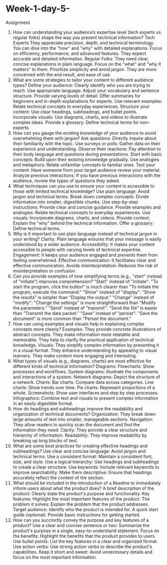 # Week-1-day-5-
Assignment
1. How can understanding your audience’s expertise level (tech experts vs. regular folks) shape the way you present technical information?
   Tech Experts
        They appreciate precision, depth, and technical terminology.
        You can dive into the "how" and "why" with detailed explanations.
        Focus on efficiency, performance, and advanced features.
        They expect accurate and detailed information.
    Regular Folks:
        They need clear, concise explanations in plain language.
        Focus on the "what" and "why it matters" to them.
        Prioritize simplicity and avoid jargon.
        They are more concerned with the end result, and ease of use.
2. What are some strategies to tailor your content to different audience types?
        Define your audience: Clearly identify who you are trying to reach.
        Use appropriate language: Adjust your vocabulary and sentence structure.
        Provide varying levels of detail: Offer summaries for beginners and in-depth explanations for experts.
        Use relevant examples: Relate technical concepts to everyday experiences.
        Structure your content: Use clear headings, subheadings, and bullet points.
        Incorporate visuals: Use diagrams, charts, and videos to illustrate complex ideas.
        Provide a glossary: Define technical terms for non-experts.
3. How can you gauge the existing knowledge of your audience to avoid overwhelming them with jargon?
        Ask questions: Directly inquire about their familiarity with the topic.
        Use surveys or polls: Gather data on their experience and understanding.
        Observe their reactions: Pay attention to their body language and questions during presentations.
        Start with basic concepts: Build upon their existing knowledge gradually.
        Use analogies and metaphors: Relate unfamiliar concepts to familiar ones.
        Test your content: Have someone from your target audience review your material.
        Analyze previous interactions: If you have previous interactions with the audience, review the types of questions they asked.
4. What techniques can you use to ensure your content is accessible to those with limited technical knowledge?
        Use plain language: Avoid jargon and technical terms.
        Break down complex concepts: Divide information into smaller, digestible chunks.
        Use step-by-step instructions: Provide clear and concise guidance.
        Provide examples and analogies: Relate technical concepts to everyday experiences.
        Use visuals: Incorporate diagrams, charts, and videos.
        Provide context: Explain the "why" behind the technical information.
        Offer a glossary: Define technical terms.
5. Why is it important to use plain language instead of technical jargon in your writing?
        Clarity: Plain language ensures that your message is easily understood by a wider audience.
        Accessibility: It makes your content accessible to people with varying levels of technical expertise.
        Engagement: It keeps your audience engaged and prevents them from feeling overwhelmed.
        Effective communication: It facilitates clear and effective communication.
        Avoids misinterpretation: Reduces the risk of misinterpretation or confusion.
6. Can you provide examples of how simplifying terms (e.g., "start" instead of "initiate") improves comprehension?
      "Start" instead of "initiate": "To start the program, click the button" is much clearer than "To initiate the program, execute the command."
      "Show" instead of "display": "Show the results" is simpler than "Display the output."
      "Change" instead of "modify": "Change the settings" is more straightforward than "Modify the parameters."
      "Send" instead of "transmit": "Send the file" is easier than "Transmit the data packet."
      "Save" instead of "persist": "Save the document" is more common than "Persist the document."
7. How can using examples and visuals help in explaining complex concepts more clearly?
    Examples:
      They provide concrete illustrations of abstract concepts.
      They make information more relatable and memorable.
      They help to clarify the practical application of technical knowledge.
    Visuals:
      They simplify complex information by presenting it in a visual format.
      They enhance understanding by appealing to visual learners.
      They make content more engaging and interesting.
8. What types of visuals (e.g., diagrams, charts) are most effective for different kinds of technical information?
    Diagrams:
      Flowcharts: Show processes and workflows.
      System diagrams: Illustrate the components and interactions of a system.
      Network diagrams: Depict the structure of a network.
    Charts:
      Bar charts: Compare data across categories.
      Line charts: Show trends over time.
      Pie charts: Represent proportions of a whole.
    Screenshots:
      Show user interfaces and step by step processes.
    Infographics:
      Combine text and visuals to present complex information in an easily digestible format.
9. How do headings and subheadings improve the readability and organization of technical documents?
      Organization: They break down large amounts of text into smaller, manageable sections.
      Navigation: They allow readers to quickly scan the document and find the information they need.
      Clarity: They provide a clear structure and hierarchy of information.
      Readability: They improve readability by breaking up long blocks of text.
10. What are some best practices for creating effective headings and subheadings?
      Use clear and concise language: Avoid jargon and technical terms.
      Use a consistent format: Maintain a consistent font, size, and style.
      Use a logical hierarchy: Use headings and subheadings to create a clear structure.
      Use keywords: Include relevant keywords to improve searchability.
      Make them descriptive: Ensure that headings accurately reflect the content of the section.
11. What should be included in the introduction of a Readme to immediately inform users about what the product does?
      A brief description of the product: Clearly state the product's purpose and functionality.
      Key features: Highlight the most important features of the product.
      The problem it solves: Explain the problem that the product addresses.
      Target audience: Identify who the product is intended for.
      A quick start guide (optional): Provide basic instructions for getting started.
12. How can you succinctly convey the purpose and key features of a product?
      Use a clear and concise sentence or two: Summarize the product's purpose in a single, easy-to-understand statement.
      Focus on the benefits: Highlight the benefits that the product provides to users.
      Use bullet points: List the key features in a clear and organized format.
      Use action verbs: Use strong action verbs to describe the product's capabilities.
      Keep it short and sweet: Avoid unnecessary details and focus on the most important information.
